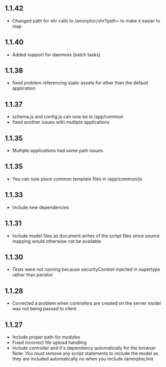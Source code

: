 ## 1.1.42
* Changed path for xhr calls to /amorphic/xhr?path= to make it easier to map
## 1.1.40
* Added support for daemons (batch tasks)
## 1.1.38
* fixed problem referencing static assets for other than the default application
## 1.1.37
* schema.js and config.js can now be in /app/common
* fixed another issues with multiple applications
## 1.1.35
* Multiple applications had some path issues
## 1.1.35
* You can now place common template files in /app/common/js
## 1.1.33
* Include new dependencies
## 1.1.31
* Include model files as document.writes of the script files since source mapping would otherwise not be available
## 1.1.30
* Tests were not running because securityContext injected in supertype rather than peristor
## 1.1.28
* Corrected a problem when controllers are created on the server model was not being passed to client
## 1.1.27
* Include proper path for modules
* Fixed incorrect file upload handling
* Include controller and it's dependency automatically for the browser
Note:  You must remove any script statements to include the model as they are included automatically no
       when you include /amorphic/init